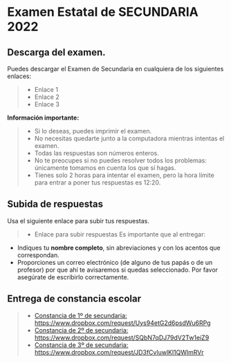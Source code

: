 # Examen Estatal de SECUNDARIA 2022

## Descarga del examen.

Puedes descargar el Examen de Secundaria en cualquiera de los siguientes enlaces:

> * Enlace 1
> * Enlace 2
> * Enlace 3

**Información importante:**

> * Si lo deseas, puedes imprimir el examen.
> * No necesitas quedarte junto a la computadora mientras intentas el examen. 
> * Todas las respuestas son números enteros.
> * No te preocupes si no puedes resolver todos los problemas: únicamente tomamos en cuenta los que sí hagas.
> * Tienes solo 2 horas para intentar el examen, pero la hora límite para entrar a poner tus respuestas es 12:20.

## Subida de respuestas

Usa el siguiente enlace para subir tus respuestas.

> * Enlace para subir respuestas
Es importante que al entregar:

* Indiques tu **nombre completo**, sin abreviaciones y con los acentos que correspondan.
* Proporciones un correo electrónico (de alguno de tus papás o de un profesor) por que ahí te avisaremos si quedas seleccionado. Por favor asegúrate de escribirlo correctamente.


## Entrega de constancia escolar

> * [Constancia de 1º de secundaria: https://www.dropbox.com/request/Uys94etG2d6psdWu6RPg ](https://www.dropbox.com/request/Uys94etG2d6psdWu6RPg)
> * [Constancia de 2º de secundaria: https://www.dropbox.com/request/SQbN7qDJ79dV2Tw1eiZ9 ](https://www.dropbox.com/request/SQbN7qDJ79dV2Tw1eiZ9)
> * [Constancia de 3º de secundaria: https://www.dropbox.com/request/JD3fCvluwlKl1QWlmRVr ](https://www.dropbox.com/request/JD3fCvluwlKl1QWlmRVr)
